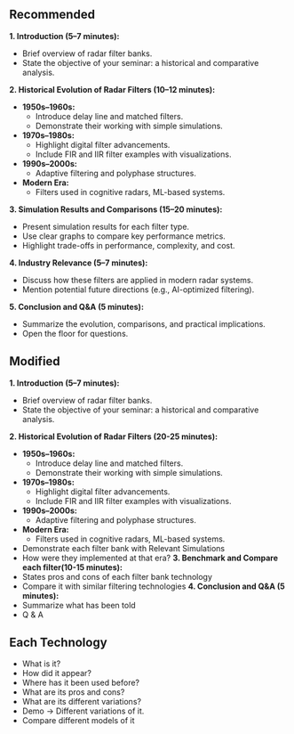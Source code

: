 ## Recommended
**1. Introduction (5–7 minutes):**

- Brief overview of radar filter banks.
- State the objective of your seminar: a historical and comparative analysis.

**2. Historical Evolution of Radar Filters (10–12 minutes):**

- **1950s–1960s:**
    - Introduce delay line and matched filters.
    - Demonstrate their working with simple simulations.
- **1970s–1980s:**
    - Highlight digital filter advancements.
    - Include FIR and IIR filter examples with visualizations.
- **1990s–2000s:**
    - Adaptive filtering and polyphase structures.
- **Modern Era:**
    - Filters used in cognitive radars, ML-based systems.

**3. Simulation Results and Comparisons (15–20 minutes):**

- Present simulation results for each filter type.
- Use clear graphs to compare key performance metrics.
- Highlight trade-offs in performance, complexity, and cost.

**4. Industry Relevance (5–7 minutes):**

- Discuss how these filters are applied in modern radar systems.
- Mention potential future directions (e.g., AI-optimized filtering).

**5. Conclusion and Q&A (5 minutes):**

- Summarize the evolution, comparisons, and practical implications.
- Open the floor for questions.

## Modified
**1. Introduction (5–7 minutes):**

- Brief overview of radar filter banks.
- State the objective of your seminar: a historical and comparative analysis.

**2. Historical Evolution of Radar Filters (20-25 minutes):**
- **1950s–1960s:**
    - Introduce delay line and matched filters.
    - Demonstrate their working with simple simulations.
- **1970s–1980s:**
    - Highlight digital filter advancements.
    - Include FIR and IIR filter examples with visualizations.
- **1990s–2000s:**
    - Adaptive filtering and polyphase structures.
- **Modern Era:**
    - Filters used in cognitive radars, ML-based systems.
- Demonstrate each filter bank with Relevant Simulations
- How were they implemented at that era?
**3. Benchmark and Compare each filter(10-15 minutes):**
- States pros and cons of each filter bank technology
- Compare it with similar filtering technologies
**4. Conclusion and Q&A (5 minutes):**
- Summarize what has been told
- Q & A

## Each Technology
- What is it?
- How did it appear?
- Where has it been used before?
- What are its pros and cons?
- What are its different variations?
- Demo -> Different variations of it.
- Compare different models of it